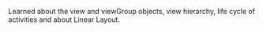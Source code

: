 Learned about the view and viewGroup objects, view hierarchy, life cycle of activities and about Linear Layout. 